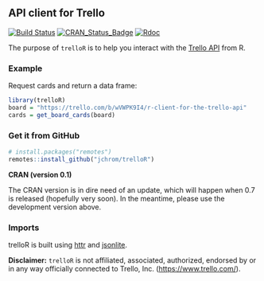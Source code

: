 
<!-- README.md is generated from README.Rmd. Please edit that file -->

## API client for Trello

[![Build
Status](https://travis-ci.org/jchrom/trelloR.svg?branch=master)](https://travis-ci.org/jchrom/trelloR/)
[![CRAN\_Status\_Badge](https://www.r-pkg.org/badges/version/trelloR)](https://cran.r-project.org/package=trelloR/)
[![Rdoc](https://www.rdocumentation.org/badges/version/trelloR)](https://www.rdocumentation.org/packages/trelloR/)

The purpose of `trelloR` is to help you interact with the [Trello
API](https://developer.atlassian.com/cloud/trello/rest) from R.

### Example

Request cards and return a data frame:

``` r
library(trelloR)
board = "https://trello.com/b/wVWPK9I4/r-client-for-the-trello-api"
cards = get_board_cards(board)
```

### Get it from GitHub

``` r
# install.packages("remotes")
remotes::install_github("jchrom/trelloR")
```

**CRAN (version 0.1)**

The CRAN version is in dire need of an update, which will happen when
0.7 is released (hopefully very soon). In the meantime, please use the
development version above.

### Imports

trelloR is built using [httr](https://cran.r-project.org/package=httr)
and [jsonlite](https://cran.r-project.org/package=jsonlite).

**Disclaimer:** `trelloR` is not affiliated, associated, authorized,
endorsed by or in any way officially connected to Trello,
Inc. (<https://www.trello.com/>).
